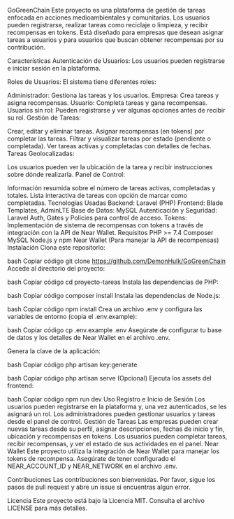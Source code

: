 GoGreenChain
Este proyecto es una plataforma de gestión de tareas enfocada en acciones medioambientales y comunitarias. Los usuarios pueden registrarse, realizar tareas como reciclaje o limpieza, y recibir recompensas en tokens. Está diseñado para empresas que desean asignar tareas a usuarios y para usuarios que buscan obtener recompensas por su contribución.

Características
Autenticación de Usuarios: Los usuarios pueden registrarse e iniciar sesión en la plataforma.

Roles de Usuarios: El sistema tiene diferentes roles:

Administrador: Gestiona las tareas y los usuarios.
Empresa: Crea tareas y asigna recompensas.
Usuario: Completa tareas y gana recompensas.
Usuarios sin rol: Pueden registrarse y ver algunas opciones antes de recibir su rol.
Gestión de Tareas:

Crear, editar y eliminar tareas.
Asignar recompensas (en tokens) por completar las tareas.
Filtrar y visualizar tareas por estado (pendiente o completada).
Ver tareas activas y completadas con detalles de fechas.
Tareas Geolocalizadas:

Los usuarios pueden ver la ubicación de la tarea y recibir instrucciones sobre dónde realizarla.
Panel de Control:

Información resumida sobre el número de tareas activas, completadas y totales.
Lista interactiva de tareas con opción de marcar como completadas.
Tecnologías Usadas
Backend: Laravel (PHP)
Frontend: Blade Templates, AdminLTE
Base de Datos: MySQL
Autenticación y Seguridad: Laravel Auth, Gates y Policies para control de acceso.
Tokens: Implementación de sistema de recompensas con tokens a través de integración con la API de Near Wallet.
Requisitos
PHP >= 7.4
Composer
MySQL
Node.js y npm
Near Wallet (Para manejar la API de recompensas)
Instalación
Clona este repositorio:

bash
Copiar código
git clone https://github.com/DemonHulk/GoGreenChain
Accede al directorio del proyecto:

bash
Copiar código
cd proyecto-tareas
Instala las dependencias de PHP:

bash
Copiar código
composer install
Instala las dependencias de Node.js:

bash
Copiar código
npm install
Crea un archivo .env y configura las variables de entorno (copia el .env.example):

bash
Copiar código
cp .env.example .env
Asegúrate de configurar tu base de datos y los detalles de Near Wallet en el archivo .env.

Genera la clave de la aplicación:

bash
Copiar código
php artisan key:generate

bash
Copiar código
php artisan serve
(Opcional) Ejecuta los assets del frontend:

bash
Copiar código
npm run dev
Uso
Registro e Inicio de Sesión
Los usuarios pueden registrarse en la plataforma y, una vez autenticados, se les asignará un rol.
Los administradores pueden gestionar usuarios y tareas desde el panel de control.
Gestión de Tareas
Las empresas pueden crear nuevas tareas desde su perfil, asignar descripciones, fechas de inicio y fin, ubicación y recompensas en tokens.
Los usuarios pueden completar tareas, recibir recompensas, y ver el estado de sus actividades en el panel.
Near Wallet
Este proyecto utiliza la integración de Near Wallet para manejar los tokens de recompensa. Asegúrate de tener configurado el NEAR_ACCOUNT_ID y NEAR_NETWORK en el archivo .env.

Contribuciones
Las contribuciones son bienvenidas. Por favor, sigue los pasos de pull request y abre un issue si encuentras algún error.

Licencia
Este proyecto está bajo la Licencia MIT. Consulta el archivo LICENSE para más detalles.
